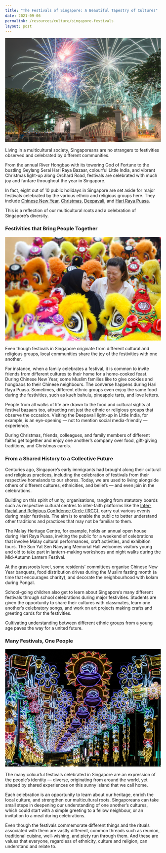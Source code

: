 ```yaml
---
title: "The Festivals of Singapore: A Beautiful Tapestry of Cultures"
date: 2021-09-06
permalink: /resources/culture/singapore-festivals
layout: post
---
```


![Firework display in downtown Singapore](/images/culture/firework-display-in-downtown-singapore.jpg)

Living in a multicultural society, Singaporeans are no strangers to festivities observed and celebrated by different communities.

From the annual River Hongbao with its towering God of Fortune to the bustling Geylang Serai Hari Raya Bazaar, colourful Little India, and vibrant Christmas light-up along Orchard Road, festivals are celebrated with much joy and fanfare throughout the year in Singapore.

In fact, eight out of 10 public holidays in Singapore are set aside for major festivals celebrated by the various ethnic and religious groups here. They include [Chinese New Year](https://www.ircc.sg/resources/culture/chinese-new-year), [Christmas](https://www.ircc.sg/resources/culture/christmas), [Deepavali](https://www.ircc.sg/resources/culture/deepavali), and [Hari Raya Puasa](https://www.ircc.sg/resources/culture/hari-raya-puasa).

This is a reflection of our multicultural roots and a celebration of Singapore’s diversity.

### Festivities that Bring People Together

![Multi-coloured lion dance display](/images/culture/lion-dance-heads-display.jpg)

Even though festivals in Singapore originate from different cultural and religious groups, local communities share the joy of the festivities with one another.

For instance, when a family celebrates a festival, it is common to invite friends from different cultures to their home for a home-cooked feast. During Chinese New Year, some Muslim families like to give cookies and hongbaos to their Chinese neighbours. The converse happens during Hari Raya Puasa. Sometimes, different ethnic groups even enjoy the same food during the festivities, such as kueh bahulu, pineapple tarts, and love letters.

People from all walks of life are drawn to the food and cultural sights at festival bazaars too, attracting not just the ethnic or religious groups that observe the occasion. Visiting the Deepavali light-up in Little India, for example, is an eye-opening — not to mention social media-friendly — experience.

During Christmas, friends, colleagues, and family members of different faiths get together and enjoy one another’s company over food, gift-giving traditions, and Christmas carols.

### From a Shared History to a Collective Future

Centuries ago, Singapore’s early immigrants had brought along their cultural and religious practices, including the celebration of festivals from their respective homelands to our shores. Today, we are used to living alongside others of different cultures, ethnicities, and beliefs — and even join in the celebrations.

Building on this spirit of unity, organisations, ranging from statutory boards such as respective cultural centres to inter-faith platforms like the [Inter-Racial and Religious Confidence Circle (IRCC)](https://www.ircc.sg/), carry out various events during major festivals. The aim is to enable the public to better understand other traditions and practices that may not be familiar to them.

The Malay Heritage Centre, for example, holds an annual open house during Hari Raya Puasa, inviting the public for a weekend of celebrations that involve Malay cultural performances, craft activities, and exhibition tours. The Sun Yat Sen Nanyang Memorial Hall welcomes visitors young and old to take part in lantern-making workshops and night walks during the Mid-Autumn Lantern Festival.

At the grassroots level, some residents’ committees organise Chinese New Year banquets, food distribution drives during the Muslim fasting month (a time that encourages charity), and decorate the neighbourhood with kolam during Pongal.

School-going children also get to learn about Singapore’s many different festivals through school celebrations during major festivities. Students are given the opportunity to share their cultures with classmates, learn one another’s celebratory songs, and work on art projects making crafts and greeting cards for the festivities.

Cultivating understanding between different ethnic groups from a young age paves the way for a united future.

### Many Festivals, One People

![Decorated streets at night in Little India Singapore](/images/culture/decorated-streets-in-little-india-singapore.jpg)

The many colourful festivals celebrated in Singapore are an expression of the people’s identity — diverse, originating from around the world, yet shaped by shared experiences on this sunny island that we call home.

Each celebration is an opportunity to learn about our heritage, enrich the local culture, and strengthen our multicultural roots. Singaporeans can take small steps in deepening our understanding of one another’s cultures, which could start with a simple greeting to a fellow neighbour, or an invitation to a meal during celebrations.

Even though the festivals commemorate different things and the rituals associated with them are vastly different, common threads such as reunion, traditional cuisine, well-wishing, and piety run through them. And these are values that everyone, regardless of ethnicity, culture and religion, can understand and relate to.